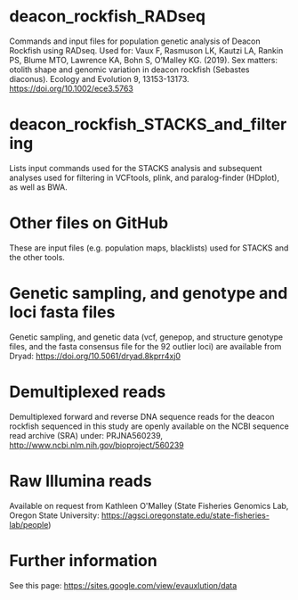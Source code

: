 # deacon_rockfish_RADseq
Commands and input files for population genetic analysis of Deacon Rockfish using RADseq. Used for: Vaux F, Rasmuson LK, Kautzi LA, Rankin PS, Blume MTO, Lawrence KA, Bohn S, O’Malley KG. (2019). Sex matters: otolith shape and genomic variation in deacon rockfish (Sebastes diaconus). Ecology and Evolution 9, 13153-13173. https://doi.org/10.1002/ece3.5763

# deacon_rockfish_STACKS_and_filtering
Lists input commands used for the STACKS analysis and subsequent analyses used for filtering in VCFtools, plink, and paralog-finder (HDplot), as well as BWA.

# Other files on GitHub
These are input files (e.g. population maps, blacklists) used for STACKS and the other tools.

# Genetic sampling, and genotype and loci fasta files
Genetic sampling, and genetic data (vcf, genepop, and structure genotype files, and the fasta consensus file for the 92 outlier loci) are available from Dryad: https://doi.org/10.5061/dryad.8kprr4xj0

# Demultiplexed reads
Demultiplexed forward and reverse DNA sequence reads for the deacon rockfish sequenced in this study are openly available on the NCBI sequence read archive (SRA) under: PRJNA560239, http://www.ncbi.nlm.nih.gov/bioproject/560239

# Raw Illumina reads
Available on request from Kathleen O'Malley (State Fisheries Genomics Lab, Oregon State University: https://agsci.oregonstate.edu/state-fisheries-lab/people)

# Further information
See this page: https://sites.google.com/view/evauxlution/data
